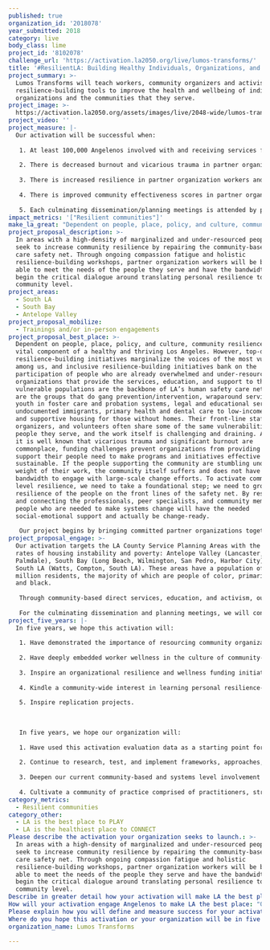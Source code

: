 ```yaml
---
published: true
organization_id: '2018078'
year_submitted: 2018
category: live
body_class: lime
project_id: '8102078'
challenge_url: 'https://activation.la2050.org/live/lumos-transforms/'
title: '#ResilientLA: Building Healthy Individuals, Organizations, and Communities'
project_summary: >-
  Lumos Transforms will teach workers, community organizers and activists
  resilience-building tools to improve the health and wellbeing of individuals,
  organizations and the communities that they serve.
project_image: >-
  https://activation.la2050.org/assets/images/live/2048-wide/lumos-transforms.jpg
project_video: ''
project_measure: |-
  Our activation will be successful when:
   
   1. At least 100,000 Angelenos involved with and receiving services from our partner organizations are recipients of care and contact with workers who are stable, engaged, and present as the result of completing the activation program. 
   
   2. There is decreased burnout and vicarious trauma in partner organization workers as measured by a validated research instrument (Professional Quality of Life Scale 5).
   
   3. There is increased resilience in partner organization workers and a representative sample of their constituents as measured by a validated research instrument (Connor-Davidson Resilience Scale 10) and qualitative program evaluation
   
   4. There is improved community effectiveness scores in partner organization workers and a representative sample of their constituents on the three subscales of the "people" cluster (social networks and trust; participation and willingness to act for the common good; and norms and culture) of the Prevention Institute’s Tool for Health and Resilience in Vulnerable Environments.
   
   5. Each culminating dissemination/planning meetings is attended by participant organizations and at least eight additional local organizations and/or funders.
impact_metrics: '["Resilient communities"]'
make_la_great: "Dependent on people, place, policy, and culture, community resilience is a vital component of a healthy and thriving Los Angeles. However, top-down resilience-building initiatives marginalize the voices of the most vulnerable among us, and inclusive resilience-building initiatives bank on the participation of people who are already overwhelmed and under-resourced. The organizations that provide the services, education, and support to these vulnerable populations are the backbone of LA’s human safety care net. These are the groups that do gang prevention/intervention, wraparound services to youth in foster care and probation systems, legal and educational services for undocumented immigrants, primary health and dental care to low-income people, and supportive housing for those without homes. Their front-line staff, organizers, and volunteers often share some of the same vulnerabilities of the people they serve, and the work itself is challenging and draining. Although it is well known that vicarious trauma and significant burnout are commonplace, funding challenges prevent organizations from providing the support their people need to make programs and initiatives effective and sustainable. If the people supporting the community are stumbling under the weight of their work, the community itself suffers and does not have the bandwidth to engage with large-scale change efforts. To activate community level resilience, we need to take a foundational step; we need to grow the resilience of the people on the front lines of the safety net. By resourcing and connecting the professionals, peer specialists, and community members, the people who are needed to make systems change will have the needed social-emotional support and actually be change-ready. \r\n \r\n Our project begins by bringing committed partner organizations together into two regional community focus groups (South Bay/South LA and Antelope Valley), where we will learn more about their specific challenges and strengths. Based on this information, we will develop and deliver 30 compassion fatigue and resilience-building workshops using a curriculum based on The Resilience Toolkit, a holistic evidence-informed practice and process with a demonstrated track record in the LA area. Trauma-informed and culturally competent perspectives will be woven into the entire program. We will certify 24 key community partner representatives and provide technical assistance to organizations to develop ongoing programming for staff and volunteers. As the organizations’ worker capacity and internal resources increase, we will mentor them in establishing similar programming for their clients, students, or members. We will conduct a comprehensive program evaluation. The program will culminate in a series of regional convenings of partner organizations, other community stakeholders, and funders to discuss how the outcomes of the program can leverage their increased personal/organizational resilience to the community level."
project_proposal_description: >-
  In areas with a high-density of marginalized and under-resourced peoples, we
  seek to increase community resilience by repairing the community-based human
  care safety net. Through ongoing compassion fatigue and holistic
  resilience-building workshops, partner organization workers will be better
  able to meet the needs of the people they serve and have the bandwidth to
  begin the critical dialogue around translating personal resilience to the
  community level.
project_areas:
  - South LA
  - South Bay
  - Antelope Valley
project_proposal_mobilize:
  - Trainings and/or in-person engagements
project_proposal_best_place: >-
  Dependent on people, place, policy, and culture, community resilience is a
  vital component of a healthy and thriving Los Angeles. However, top-down
  resilience-building initiatives marginalize the voices of the most vulnerable
  among us, and inclusive resilience-building initiatives bank on the
  participation of people who are already overwhelmed and under-resourced. The
  organizations that provide the services, education, and support to these
  vulnerable populations are the backbone of LA’s human safety care net. These
  are the groups that do gang prevention/intervention, wraparound services to
  youth in foster care and probation systems, legal and educational services for
  undocumented immigrants, primary health and dental care to low-income people,
  and supportive housing for those without homes. Their front-line staff,
  organizers, and volunteers often share some of the same vulnerabilities of the
  people they serve, and the work itself is challenging and draining. Although
  it is well known that vicarious trauma and significant burnout are
  commonplace, funding challenges prevent organizations from providing the
  support their people need to make programs and initiatives effective and
  sustainable. If the people supporting the community are stumbling under the
  weight of their work, the community itself suffers and does not have the
  bandwidth to engage with large-scale change efforts. To activate community
  level resilience, we need to take a foundational step; we need to grow the
  resilience of the people on the front lines of the safety net. By resourcing
  and connecting the professionals, peer specialists, and community members, the
  people who are needed to make systems change will have the needed
  social-emotional support and actually be change-ready. 
   
   Our project begins by bringing committed partner organizations together into two regional community focus groups (South Bay/South LA and Antelope Valley), where we will learn more about their specific challenges and strengths. Based on this information, we will develop and deliver 30 compassion fatigue and resilience-building workshops using a curriculum based on The Resilience Toolkit, a holistic evidence-informed practice and process with a demonstrated track record in the LA area. Trauma-informed and culturally competent perspectives will be woven into the entire program. We will certify 24 key community partner representatives and provide technical assistance to organizations to develop ongoing programming for staff and volunteers. As the organizations’ worker capacity and internal resources increase, we will mentor them in establishing similar programming for their clients, students, or members. We will conduct a comprehensive program evaluation. The program will culminate in a series of regional convenings of partner organizations, other community stakeholders, and funders to discuss how the outcomes of the program can leverage their increased personal/organizational resilience to the community level.
project_proposal_engage: >-
  Our activation targets the LA County Service Planning Areas with the highest
  rates of housing instability and poverty: Antelope Valley (Lancaster,
  Palmdale), South Bay (Long Beach, Wilmington, San Pedro, Harbor City) and
  South LA (Watts, Compton, South LA). These areas have a population of 3
  million residents, the majority of which are people of color, primarily Latino
  and black. 
   
   Through community-based direct services, education, and activism, our partner organizations have 849 workers, comprised of licensed professionals, peer specialists, organizers, and volunteers. They currently serve 123,200 people annually and outreach to thousands more, focusing on particularly vulnerable populations, including foster youth, LGBTQ individuals, justice system-involved individuals, immigrants, and gang members. The workers in these organizations have requested strategies and resources to grow their personal resilience in the face of the difficult nature of their work. They are hungry for effective tools that they can in turn share with their constituents. Onsite training will facilitate participant engagement, and ongoing individualized and cohort-based technical assistance will provide sustained commitment.
   
   For the culminating dissemination and planning meetings, we will conduct targeted outreach to local community-based organizations, funders, and community members to join with participants in a series of three convenings to review the program results and discuss possible next steps.
project_five_years: |-
  In five years, we hope this activation will:
   
   1. Have demonstrated the importance of resourcing community organizations and members before and concurrently with any large-scale change efforts.
   
   2. Have deeply embedded worker wellness in the culture of community-based organizations.
   
   3. Inspire an organizational resilience and wellness funding initiative trend by the majority of the major LA-based funders.
   
   4. Kindle a community-wide interest in learning personal resilience-building skills to expand capacity for wellness and large-scale change efforts that address place-based factors and structural inequities.
   
   5. Inspire replication projects.
   
   
   
   In five years, we hope our organization will:
   
   1. Have used this activation evaluation data as a starting point for in-depth exploration studies on the impact of The Resilience Toolkit on workers and volunteers experiencing burnout and vicarious trauma.
   
   2. Continue to research, test, and implement frameworks, approaches, and tools for holistic transformation of individuals, organizations, and systems.
   
   3. Deepen our current community-based and systems level involvement with county-wide efforts to ensure the health and wellbeing of Angelenos.
   
   4. Cultivate a community of practice comprised of practitioners, strategists, innovators, and activists.
category_metrics:
  - Resilient communities
category_other:
  - LA is the best place to PLAY
  - LA is the healthiest place to CONNECT
Please describe the activation your organization seeks to launch.: >-
  In areas with a high-density of marginalized and under-resourced peoples, we
  seek to increase community resilience by repairing the community-based human
  care safety net. Through ongoing compassion fatigue and holistic
  resilience-building workshops, partner organization workers will be better
  able to meet the needs of the people they serve and have the bandwidth to
  begin the critical dialogue around translating personal resilience to the
  community level.
Describe in greater detail how your activation will make LA the best place?: "Dependent on people, place, policy, and culture, community resilience is a vital component of a healthy and thriving Los Angeles. However, top-down resilience-building initiatives marginalize the voices of the most vulnerable among us, and inclusive resilience-building initiatives bank on the participation of people who are already overwhelmed and under-resourced. The organizations that provide the services, education, and support to these vulnerable populations are the backbone of LA’s human safety care net. These are the groups that do gang prevention/intervention, wraparound services to youth in foster care and probation systems, legal and educational services for undocumented immigrants, primary health and dental care to low-income people, and supportive housing for those without homes. Their front-line staff, organizers, and volunteers often share some of the same vulnerabilities of the people they serve, and the work itself is challenging and draining. Although it is well known that vicarious trauma and significant burnout are commonplace, funding challenges prevent organizations from providing the support their people need to make programs and initiatives effective and sustainable. If the people supporting the community are stumbling under the weight of their work, the community itself suffers and does not have the bandwidth to engage with large-scale change efforts. To activate community level resilience, we need to take a foundational step; we need to grow the resilience of the people on the front lines of the safety net. By resourcing and connecting the professionals, peer specialists, and community members, the people who are needed to make systems change will have the needed social-emotional support and actually be change-ready.  \r\nOur project begins by bringing committed partner organizations together into two regional community focus groups (South Bay/South LA and Antelope Valley), where we will learn more about their specific challenges and strengths. Based on this information, we will develop and deliver 30 compassion fatigue and resilience-building workshops using a curriculum based on The Resilience Toolkit, a holistic evidence-informed practice and process with a demonstrated track record in the LA area. Trauma-informed and culturally competent perspectives will be woven into the entire program. We will certify 24 key community partner representatives and provide technical assistance to organizations to develop ongoing programming for staff and volunteers. As the organizations’ worker capacity and internal resources increase, we will mentor them in establishing similar programming for their clients, students, or members. We will conduct a comprehensive program evaluation. The program will culminate in a series of regional convenings of partner organizations, other community stakeholders, and funders to discuss how the outcomes of the program can leverage their increased personal/organizational resilience to the community level."
How will your activation engage Angelenos to make LA the best place: "Our activation targets the LA County Service Planning Areas with the highest rates of housing instability and poverty: Antelope Valley (Lancaster, Palmdale), South Bay (Long Beach, Wilmington, San Pedro, Harbor City) and South LA (Watts, Compton, South LA). These areas have a population of 3 million residents, the majority of which are people of color, primarily Latino and black. \r\nThrough community-based direct services, education, and activism, our partner organizations have 849 workers, comprised of licensed professionals, peer specialists, organizers, and volunteers. They currently serve 123,200 people annually and outreach to thousands more, focusing on particularly vulnerable populations, including foster youth, LGBTQ individuals, justice system-involved individuals, immigrants, and gang members. The workers in these organizations have requested strategies and resources to grow their personal resilience in the face of the difficult nature of their work. They are hungry for effective tools that they can in turn share with their constituents. Onsite training will facilitate participant engagement, and ongoing individualized and cohort-based technical assistance will provide sustained commitment.\r\nFor the culminating dissemination and planning meetings, we will conduct targeted outreach to local community-based organizations, funders, and community members to join with participants in a series of three convenings to review the program results and discuss possible next steps."
Please explain how you will define and measure success for your activation.: "Our activation will be successful when:\r\n1. At least 100,000 Angelenos involved with and receiving services from our partner organizations are recipients of care and contact with workers who are stable, engaged, and present as the result of completing the activation program. \r\n2. There is decreased burnout and vicarious trauma in partner organization workers as measured by a validated research instrument (Professional Quality of Life Scale 5).\r\n3. There is increased resilience in partner organization workers and a representative sample of their constituents as measured by a validated research instrument (Connor-Davidson Resilience Scale 10) and qualitative program evaluation\r\n4. There is improved community effectiveness scores in partner organization workers and a representative sample of their constituents on the three subscales of the \"people\" cluster (social networks and trust; participation and willingness to act for the common good; and norms and culture) of the Prevention Institute’s Tool for Health and Resilience in Vulnerable Environments.\r\n5. Each culminating dissemination/planning meetings is attended by participant organizations and at least eight additional local organizations and/or funders.\r\n"
Where do you hope this activation or your organization will be in five years?: "In five years, we hope this activation will:\r\n1. Have demonstrated the importance of resourcing community organizations and members before and concurrently with any large-scale change efforts.\r\n2. Have deeply embedded worker wellness in the culture of community-based organizations.\r\n3. Inspire an organizational resilience and wellness funding initiative trend by the majority of the major LA-based funders.\r\n4. Kindle a community-wide interest in learning personal resilience-building skills to expand capacity for wellness and large-scale change efforts that address place-based factors and structural inequities.\r\n5. Inspire replication projects.\r\n\r\nIn five years, we hope our organization will:\r\n1. Have used this activation evaluation data as a starting point for in-depth exploration studies on the impact of The Resilience Toolkit on workers and volunteers experiencing burnout and vicarious trauma.\r\n2. Continue to research, test, and implement frameworks, approaches, and tools for holistic transformation of individuals, organizations, and systems.\r\n3. Deepen our current community-based and systems level involvement with county-wide efforts to ensure the health and wellbeing of Angelenos.\r\n4. Cultivate a community of practice comprised of practitioners, strategists, innovators, and activists. "
organization_name: Lumos Transforms

---
```


